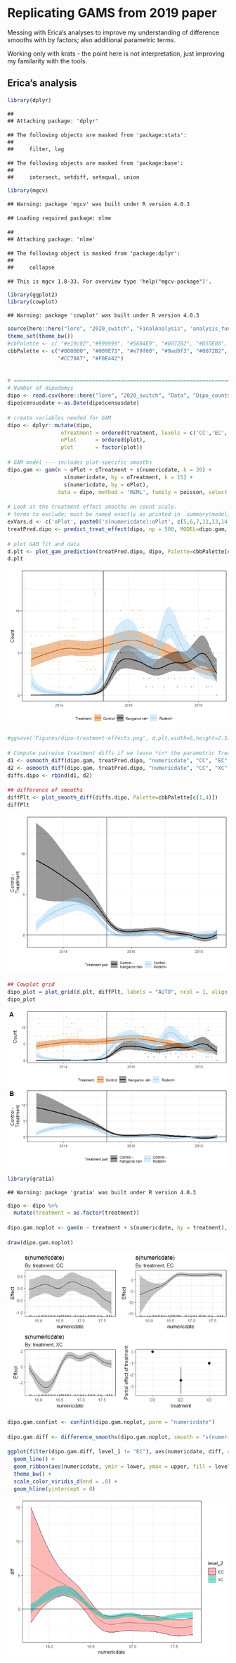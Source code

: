 Replicating GAMS from 2019 paper
================

Messing with Erica’s analyses to improve my understanding of difference
smooths with by factors; also additional parametric terms.

Working only with krats - the point here is not interpretation, just
improving my familarity with the tools.

## Erica’s analysis

``` r
library(dplyr)
```

    ## 
    ## Attaching package: 'dplyr'

    ## The following objects are masked from 'package:stats':
    ## 
    ##     filter, lag

    ## The following objects are masked from 'package:base':
    ## 
    ##     intersect, setdiff, setequal, union

``` r
library(mgcv)
```

    ## Warning: package 'mgcv' was built under R version 4.0.3

    ## Loading required package: nlme

    ## 
    ## Attaching package: 'nlme'

    ## The following object is masked from 'package:dplyr':
    ## 
    ##     collapse

    ## This is mgcv 1.8-33. For overview type 'help("mgcv-package")'.

``` r
library(ggplot2)
library(cowplot)
```

    ## Warning: package 'cowplot' was built under R version 4.0.3

``` r
source(here::here("lore", "2020_switch", "FinalAnalysis", 'analysis_functions.R'))
theme_set(theme_bw())
#cbPalette <- c( "#e19c02","#999999", "#56B4E9", "#0072B2", "#D55E00", "#F0E442", "#009E73", "#CC79A7")
cbbPalette <- c("#000000", "#009E73", "#e79f00", "#9ad0f3", "#0072B2", "#D55E00", 
                "#CC79A7", "#F0E442")


# ==========================================================================================
# Number of dipodomys
dipo <- read.csv(here::here("lore", "2020_switch", "Data", "Dipo_counts.csv"))
dipo$censusdate <-as.Date(dipo$censusdate)

# create variables needed for GAM
dipo <- dplyr::mutate(dipo,
                 oTreatment = ordered(treatment, levels = c('CC','EC','XC')),
                 oPlot      = ordered(plot),
                 plot       = factor(plot))

# GAM model --- includes plot-specific smooths
dipo.gam <- gam(n ~ oPlot + oTreatment + s(numericdate, k = 20) +
                  s(numericdate, by = oTreatment, k = 15) +
                  s(numericdate, by = oPlot),
                data = dipo, method = 'REML', family = poisson, select = TRUE, control = gam.control(nthreads = 4))

# Look at the treatment effect smooths on count scale. 
# terms to exclude; must be named exactly as printed in `summary(model)` output
exVars.d <- c('oPlot', paste0('s(numericdate):oPlot', c(5,6,7,11,13,14,17,18,24)))
treatPred.dipo <- predict_treat_effect(dipo, np = 500, MODEL=dipo.gam, exVars.d)

# plot GAM fit and data
d.plt <- plot_gam_prediction(treatPred.dipo, dipo, Palette=cbbPalette[c(6,1,4)], ylab='Count')
d.plt
```

![](replication_offroad_files/figure-gfm/unnamed-chunk-1-1.png)<!-- -->

``` r
#ggsave('Figures/dipo-treatment-effects.png', d.plt,width=6,height=2.5)

# Compute pairwise treatment diffs if we leave *in* the parametric Treatment terms
d1 <- osmooth_diff(dipo.gam, treatPred.dipo, "numericdate", "CC", "EC", var = "oTreatment", removePara = FALSE)
d2 <- osmooth_diff(dipo.gam, treatPred.dipo, "numericdate", "CC", "XC", var = "oTreatment", removePara = FALSE)
diffs.dipo <- rbind(d1, d2)

## difference of smooths
diffPlt <- plot_smooth_diff(diffs.dipo, Palette=cbbPalette[c(1,4)])
diffPlt
```

![](replication_offroad_files/figure-gfm/unnamed-chunk-1-2.png)<!-- -->

``` r
## Cowplot grid
dipo_plot = plot_grid(d.plt, diffPlt, labels = "AUTO", ncol = 1, align = 'v')
dipo_plot
```

![](replication_offroad_files/figure-gfm/unnamed-chunk-1-3.png)<!-- -->

``` r
library(gratia)
```

    ## Warning: package 'gratia' was built under R version 4.0.3

``` r
dipo <- dipo %>%
  mutate(treatment = as.factor(treatment))

dipo.gam.noplot <- gam(n ~ treatment + s(numericdate, by = treatment), data = dipo, family = "poisson")

draw(dipo.gam.noplot)
```

![](replication_offroad_files/figure-gfm/unnamed-chunk-2-1.png)<!-- -->

``` r
dipo.gam.confint <- confint(dipo.gam.noplot, parm = "numericdate")

dipo.gam.diff <- difference_smooths(dipo.gam.noplot, smooth = "s(numericdate)")

ggplot(filter(dipo.gam.diff, level_1 != "EC"), aes(numericdate, diff, color = level_2, fill = level_2)) +
  geom_line() +
  geom_ribbon(aes(numericdate, ymin = lower, ymax = upper, fill = level_2), alpha = .5) +
  theme_bw() +
  scale_color_viridis_d(end = .8) +
  geom_hline(yintercept = 0)
```

![](replication_offroad_files/figure-gfm/unnamed-chunk-2-2.png)<!-- -->
